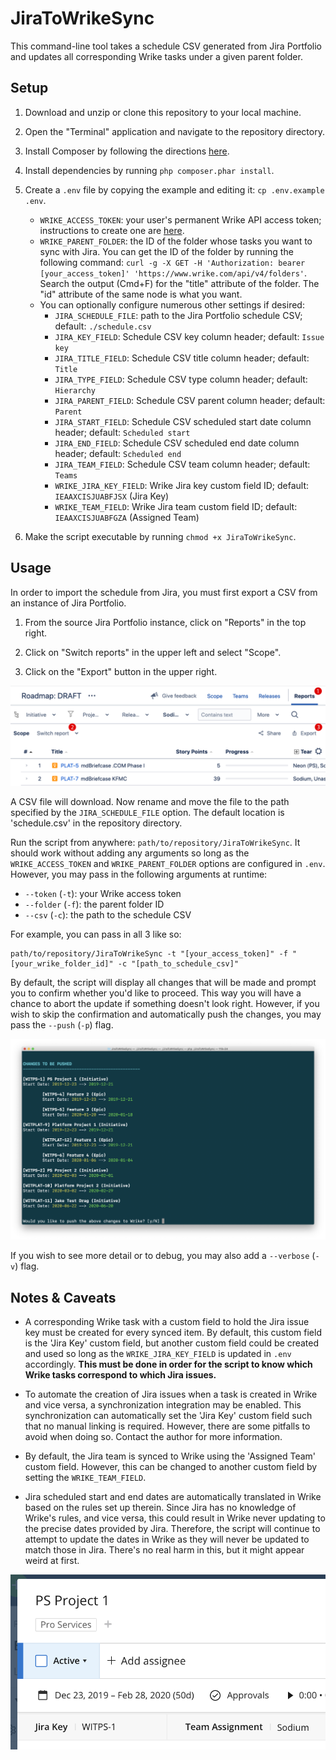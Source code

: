 # JiraToWrikeSync

This command-line tool takes a schedule CSV generated from Jira Portfolio and updates all corresponding Wrike tasks under a given parent folder.

## Setup

1. Download and unzip or clone this repository to your local machine.

2. Open the "Terminal" application and navigate to the repository directory.

3. Install Composer by following the directions [here](https://getcomposer.org/download/).

4. Install dependencies by running `php composer.phar install`.

5. Create a `.env` file by copying the example and editing it: `cp .env.example .env`.
    - `WRIKE_ACCESS_TOKEN`: your user's permanent Wrike API access token; instructions to create one are [here](https://help.wrike.com/hc/en-us/community/posts/211849065-Get-Started-with-Wrike-s-API).
    - `WRIKE_PARENT_FOLDER`: the ID of the folder whose tasks you want to sync with Jira. You can get the ID of the folder by running the following command: `curl -g -X GET -H 'Authorization: bearer [your_access_token]' 'https://www.wrike.com/api/v4/folders'`. Search the output (Cmd+F) for the "title" attribute of the folder. The "id" attribute of the same node is what you want.
    - You can optionally configure numerous other settings if desired:
        - `JIRA_SCHEDULE_FILE`: path to the Jira Portfolio schedule CSV; default: `./schedule.csv`
        - `JIRA_KEY_FIELD`: Schedule CSV key column header; default: `Issue key`
        - `JIRA_TITLE_FIELD`: Schedule CSV title column header; default: `Title`
        - `JIRA_TYPE_FIELD`: Schedule CSV type column header; default: `Hierarchy`
        - `JIRA_PARENT_FIELD`: Schedule CSV parent column header; default: `Parent`
        - `JIRA_START_FIELD`: Schedule CSV scheduled start date column header; default: `Scheduled start`
        - `JIRA_END_FIELD`: Schedule CSV scheduled end date column header; default: `Scheduled end`
        - `JIRA_TEAM_FIELD`: Schedule CSV team column header; default: `Teams`
        - `WRIKE_JIRA_KEY_FIELD`: Wrike Jira key custom field ID; default: `IEAAXCISJUABFJSX` (Jira Key)
        - `WRIKE_TEAM_FIELD`: Wrike Jira team custom field ID; default: `IEAAXCISJUABFGZA` (Assigned Team)
        
6. Make the script executable by running `chmod +x JiraToWrikeSync`.
        
## Usage

In order to import the schedule from Jira, you must first export a CSV from an instance of Jira Portfolio.

1. From the source Jira Portfolio instance, click on "Reports" in the top right.

2. Click on "Switch reports" in the upper left and select "Scope".

3. Click on the "Export" button in the upper right.

![Jira Portfolio Schedule Export](assets/jira-schedule-export.png "Jira Portfolio Schedule Export")

A CSV file will download. Now rename and move the file to the path specified by the `JIRA_SCHEDULE_FILE` option. The default location is 'schedule.csv' in the repository directory.

Run the script from anywhere: `path/to/repository/JiraToWrikeSync`. It should work without adding any arguments so long as the `WRIKE_ACCESS_TOKEN` and `WRIKE_PARENT_FOLDER` options are configured in `.env`. However, you may pass in the following arguments at runtime:
    
- `--token` (`-t`): your Wrike access token
- `--folder` (`-f`): the parent folder ID
- `--csv` (`-c`): the path to the schedule CSV

For example, you can pass in all 3 like so:

```
path/to/repository/JiraToWrikeSync -t "[your_access_token]" -f "[your_wrike_folder_id]" -c "[path_to_schedule_csv]"
```

By default, the script will display all changes that will be made and prompt you to confirm whether you'd like to proceed. This way you will have a chance to abort the update if something doesn't look right. However, if you wish to skip the confirmation and automatically push the changes, you may pass the `--push` (`-p`) flag.

![Confirm Changes](assets/confirm-changes.png "Confirm Changes")

If you wish to see more detail or to debug, you may also add a `--verbose` (`-v`) flag.

## Notes & Caveats

- A corresponding Wrike task with a custom field to hold the Jira issue key must be created for every synced item. By default, this custom field is the 'Jira Key' custom field, but another custom field could be created and used so long as the `WRIKE_JIRA_KEY_FIELD` is updated in `.env` accordingly. **This must be done in order for the script to know which Wrike tasks correspond to which Jira issues.**

- To automate the creation of Jira issues when a task is created in Wrike and vice versa, a synchronization integration may be enabled. This synchronization can automatically set the 'Jira Key' custom field such that no manual linking is required. However, there are some pitfalls to avoid when doing so. Contact the author for more information.

- By default, the Jira team is synced to Wrike using the 'Assigned Team' custom field. However, this can be changed to another custom field by setting the `WRIKE_TEAM_FIELD`.

- Jira scheduled start and end dates are automatically translated in Wrike based on the rules set up therein. Since Jira has no knowledge of Wrike's rules, and vice versa, this could result in Wrike never updating to the precise dates provided by Jira. Therefore, the script will continue to attempt to update the dates in Wrike as they will never be updated to match those in Jira. There's no real harm in this, but it might appear weird at first.

![Wrike Custom Fields](assets/wrike-custom-fields.png "Wrike Custom Fields")